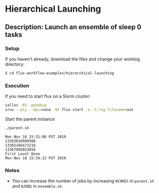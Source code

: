 # Hierarchical Launching

## Description: Launch an ensemble of sleep 0 tasks

### Setup

If you haven't already, download the files and change your working directory:

```bash
$ cd flux-workflow-examples/hierarchical-launching
```

### Execution

If you need to start flux on a Slurm cluster:

```bash
salloc -N3 -ppdebug
srun --pty --mpi=none -N3 flux start -o,-S,log-filename=out
```

Start the parent instance

```bash
./parent.sh
```
```console
Mon Nov 18 15:31:08 PST 2019
13363018989568
13365166473216
13367095853056
First Level Done
Mon Nov 18 15:34:13 PST 2019
```

### Notes

- You can increase the number of jobs by increasing `NCORES` in `parent.sh` and
`NJOBS` in `ensemble.sh`.
